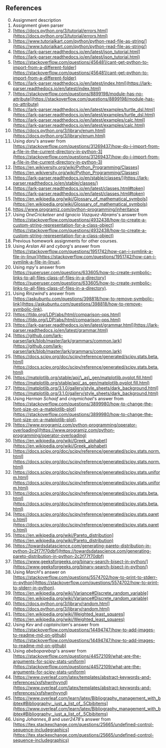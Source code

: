 ## References

0. Assignment description
1. Assignment given parser
2. [https://docs.python.org/3/tutorial/errors.html](https://docs.python.org/3/tutorial/errors.html)
3. [https://www.tutorialkart.com/python/python-read-file-as-string/](https://www.tutorialkart.com/python/python-read-file-as-string/)
4. [https://lark-parser.readthedocs.io/en/latest/json_tutorial.html](https://lark-parser.readthedocs.io/en/latest/json_tutorial.html)
5. [https://stackoverflow.com/questions/456481/cant-get-python-to-import-from-a-different-folder](https://stackoverflow.com/questions/456481/cant-get-python-to-import-from-a-different-folder)
6. [https://lark-parser.readthedocs.io/en/latest/index.html](https://lark-parser.readthedocs.io/en/latest/index.html)
7. [https://stackoverflow.com/questions/8899198/module-has-no-attribute](https://stackoverflow.com/questions/8899198/module-has-no-attribute)
8. [https://lark-parser.readthedocs.io/en/latest/examples/turtle_dsl.html](https://lark-parser.readthedocs.io/en/latest/examples/turtle_dsl.html)
9. [https://lark-parser.readthedocs.io/en/latest/examples/calc.html](https://lark-parser.readthedocs.io/en/latest/examples/calc.html)
10. [https://docs.python.org/3/library/enum.html](https://docs.python.org/3/library/enum.html)
11. Using *doru*'s answer from [https://stackoverflow.com/questions/31269437/how-do-i-import-from-a-file-in-the-current-directory-in-python-3](https://stackoverflow.com/questions/31269437/how-do-i-import-from-a-file-in-the-current-directory-in-python-3)
12. [https://en.wikiversity.org/wiki/Python_Programming/Classes](https://en.wikiversity.org/wiki/Python_Programming/Classes)
13. [https://lark-parser.readthedocs.io/en/stable/classes/](https://lark-parser.readthedocs.io/en/stable/classes/)
14. [https://lark-parser.readthedocs.io/en/latest/classes.html#token](https://lark-parser.readthedocs.io/en/latest/classes.html#token)
15. [https://en.wikipedia.org/wiki/Glossary_of_mathematical_symbols](https://en.wikipedia.org/wiki/Glossary_of_mathematical_symbols)
16. https://www.programiz.com/python-programming/inheritance
17. Using *OneCricketeer* and *Ignacio Vazquez-Abrams*'s answer from [https://stackoverflow.com/questions/4932438/how-to-create-a-custom-string-representation-for-a-class-object](https://stackoverflow.com/questions/4932438/how-to-create-a-custom-string-representation-for-a-class-object)
18. Previous homework assignments for other courses.
19. Using *Arslan Ali* and *cyborg*'s answer from [https://stackoverflow.com/questions/1951742/how-can-i-symlink-a-file-in-linux](https://stackoverflow.com/questions/1951742/how-can-i-symlink-a-file-in-linux).
20. Using *mpy*'s answer from [https://superuser.com/questions/633605/how-to-create-symbolic-links-to-all-files-class-of-files-in-a-directory](https://superuser.com/questions/633605/how-to-create-symbolic-links-to-all-files-class-of-files-in-a-directory).
21. Using *Rinzwind*'s answer from [https://askubuntu.com/questions/398818/how-to-remove-symbolic-link](https://askubuntu.com/questions/398818/how-to-remove-symbolic-link).
22. [https://tldp.org/LDP/abs/html/comparison-ops.html](https://tldp.org/LDP/abs/html/comparison-ops.html)
23. [https://lark-parser.readthedocs.io/en/latest/grammar.html](https://lark-parser.readthedocs.io/en/latest/grammar.html)
24. [https://github.com/lark-parser/lark/blob/master/lark/grammars/common.lark](https://github.com/lark-parser/lark/blob/master/lark/grammars/common.lark)
25. [https://docs.scipy.org/doc/scipy/reference/generated/scipy.stats.beta.html](https://docs.scipy.org/doc/scipy/reference/generated/scipy.stats.beta.html)
26. [https://matplotlib.org/stable/api/\_as\_gen/matplotlib.pyplot.fill.html](https://matplotlib.org/stable/api/_as_gen/matplotlib.pyplot.fill.html)
27. [https://matplotlib.org/3.1.0/gallery/style_sheets/dark_background.html](https://matplotlib.org/3.1.0/gallery/style_sheets/dark_background.html)
28. Using *Herman Schaaf* and *craymichael*'s answer from [https://stackoverflow.com/questions/3899980/how-to-change-the-font-size-on-a-matplotlib-plot](https://stackoverflow.com/questions/3899980/how-to-change-the-font-size-on-a-matplotlib-plot).
29. [https://www.programiz.com/python-programming/operator-overloading](https://www.programiz.com/python-programming/operator-overloading)
30. [https://en.wikipedia.org/wiki/Greek_alphabet](https://en.wikipedia.org/wiki/Greek_alphabet)
31. [https://docs.scipy.org/doc/scipy/reference/generated/scipy.stats.norm.html](https://docs.scipy.org/doc/scipy/reference/generated/scipy.stats.norm.html)
32. [https://docs.scipy.org/doc/scipy/reference/generated/scipy.stats.uniform.html](https://docs.scipy.org/doc/scipy/reference/generated/scipy.stats.uniform.html)
33. [https://docs.scipy.org/doc/scipy/reference/generated/scipy.stats.beta.html](https://docs.scipy.org/doc/scipy/reference/generated/scipy.stats.beta.html)
34. [https://docs.scipy.org/doc/scipy/reference/generated/scipy.stats.pareto.html](https://docs.scipy.org/doc/scipy/reference/generated/scipy.stats.pareto.html)
35. [https://en.wikipedia.org/wiki/Pareto_distribution](https://en.wikipedia.org/wiki/Pareto_distribution)
36. [https://towardsdatascience.com/generating-pareto-distribution-in-python-2c2f77f70dbf](https://towardsdatascience.com/generating-pareto-distribution-in-python-2c2f77f70dbf)
37. [https://www.geeksforgeeks.org/binary-search-bisect-in-python/](https://www.geeksforgeeks.org/binary-search-bisect-in-python/)
38. Using *MarcH*'s answer on [https://stackoverflow.com/questions/5574702/how-to-print-to-stderr-in-python](https://stackoverflow.com/questions/5574702/how-to-print-to-stderr-in-python).
39. [https://en.wikipedia.org/wiki/Variance#Discrete_random_variable](https://en.wikipedia.org/wiki/Variance#Discrete_random_variable)
40. [https://docs.python.org/3/library/random.html](https://docs.python.org/3/library/random.html)
41. [https://en.wikipedia.org/wiki/Weighted_least_squares](https://en.wikipedia.org/wiki/Weighted_least_squares)
42. Using *Kev* and *captainclam*'s answer from [https://stackoverflow.com/questions/14494747/how-to-add-images-to-readme-md-on-github](https://stackoverflow.com/questions/14494747/how-to-add-images-to-readme-md-on-github)
43. Using *abeboparebop*'s answer from [https://stackoverflow.com/questions/44572109/what-are-the-arguments-for-scipy-stats-uniform](https://stackoverflow.com/questions/44572109/what-are-the-arguments-for-scipy-stats-uniform)
44. [https://www.overleaf.com/latex/templates/abstract-keywords-and-references/xsfshwnhyynd](https://www.overleaf.com/latex/templates/abstract-keywords-and-references/xsfshwnhyynd)
45. [https://www.overleaf.com/learn/latex/Bibliography_management_with_bibtex#Bibliography:_just_a_list_of_.5Cbibitems](https://www.overleaf.com/learn/latex/Bibliography_management_with_bibtex#Bibliography:_just_a_list_of_.5Cbibitems)
46. Using *Johannes_B* and *user2478*'s answer from [https://tex.stackexchange.com/questions/25665/undefined-control-sequence-includegraphics](https://tex.stackexchange.com/questions/25665/undefined-control-sequence-includegraphics)
